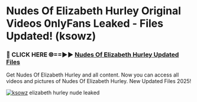 # Nudes Of Elizabeth Hurley Original Videos 0nlyFans Leaked - Files Updated! (ksowz)

<h3>🔴 CLICK HERE 🌐==►► <a href="https://tinyurl.com/yc6ubb5a" rel="nofollow">Nudes Of Elizabeth Hurley Updated Files</a></h3>

Get Nudes Of Elizabeth Hurley and all content. Now you can access all videos and pictures of Nudes Of Elizabeth Hurley. New Updated Files 2025!

[![ksowz](https://i.imgur.com/7eu0CRL.gif)](https://tinyurl.com/yc6ubb5a)
elizabeth hurley nude leaked